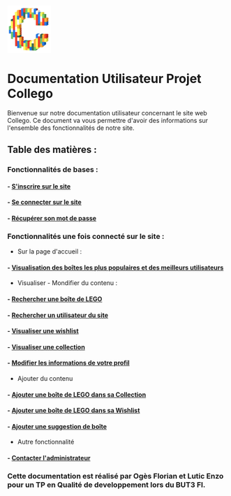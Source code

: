 <img src="img/logo.png" alt="LogoCollego" width="100">
<!-- ![Logo du site Collego](img/logo.png) -->

# Documentation Utilisateur Projet Collego 

Bienvenue sur notre documentation utilisateur concernant le site web Collego. Ce document va vous permettre d'avoir des informations sur l'ensemble des fonctionnalités de notre site.

## Table des matières : 

### Fonctionnalités de bases : 

#### - [S'inscrire sur le site](pages/InscrireUtilisateur/InscrireUtilisateur.md)

#### - [Se connecter sur le site](pages/ConnecterUtilisateur/ConnecterUtilisateur.md)

#### - [Récupérer son mot de passe](pages/MotDePasseOublie/MotDePasseOublie.md)

### Fonctionnalités une fois connecté sur le site : 

- Sur la page d'accueil :

#### - [Visualisation des boîtes les plus populaires et des meilleurs utilisateurs](pages/VisualisationDesTop/VisualisationDesTop.md)

- Visualiser - Mondifier du contenu : 

#### - [Rechercher une boîte de LEGO](pages/RechercheBoite/RechercheBoite.md)

#### - [Rechercher un utilisateur du site](pages/RechercheUtilisateur/RechercheUtilisateur.md)

#### - [Visualiser une wishlist](pages/VisualiserWishlist/VisualiserWishlist.md)

#### - [Visualiser une collection](pages/VisualiserCollection/VisualiserCollection.md)

#### - [Modifier les informations de votre profil](pages/ModifierInformationProfil/ModifierInformationProfil.md)

- Ajouter du contenu

#### - [Ajouter une boîte de LEGO dans sa Collection](pages/AjoutCollection/AjoutCollection.md)

#### - [Ajouter une boîte de LEGO dans sa Wishlist](pages/AjoutWishlist/AjoutWishlist.md)

#### - [Ajouter une suggestion de boîte](pages/AjoutSuggestionBoite/AjoutSuggestionBoite.md)

- Autre fonctionnalité

#### - [Contacter l'administrateur](pages/ContacterAdmin/ContacterAdmin.md)

### Cette documentation est réalisé par Ogès Florian et Lutic Enzo pour un TP en Qualité de developpement lors du BUT3 FI.
